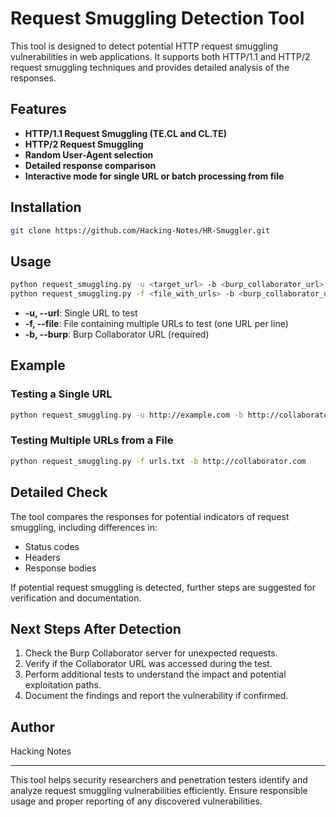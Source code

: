 # Request Smuggling Detection Tool

This tool is designed to detect potential HTTP request smuggling vulnerabilities in web applications. It supports both HTTP/1.1 and HTTP/2 request smuggling techniques and provides detailed analysis of the responses.

## Features

- **HTTP/1.1 Request Smuggling (TE.CL and CL.TE)**
- **HTTP/2 Request Smuggling**
- **Random User-Agent selection**
- **Detailed response comparison**
- **Interactive mode for single URL or batch processing from file**

## Installation

```bash
git clone https://github.com/Hacking-Notes/HR-Smuggler.git
```

## Usage

```bash
python request_smuggling.py -u <target_url> -b <burp_collaborator_url>
python request_smuggling.py -f <file_with_urls> -b <burp_collaborator_url>
```

- **-u, --url**: Single URL to test
- **-f, --file**: File containing multiple URLs to test (one URL per line)
- **-b, --burp**: Burp Collaborator URL (required)

## Example

### Testing a Single URL

```bash
python request_smuggling.py -u http://example.com -b http://collaborator.com
```

### Testing Multiple URLs from a File

```bash
python request_smuggling.py -f urls.txt -b http://collaborator.com
```

## Detailed Check

The tool compares the responses for potential indicators of request smuggling, including differences in:

- Status codes
- Headers
- Response bodies

If potential request smuggling is detected, further steps are suggested for verification and documentation.

## Next Steps After Detection

1. Check the Burp Collaborator server for unexpected requests.
2. Verify if the Collaborator URL was accessed during the test.
3. Perform additional tests to understand the impact and potential exploitation paths.
4. Document the findings and report the vulnerability if confirmed.

## Author

Hacking Notes

---

This tool helps security researchers and penetration testers identify and analyze request smuggling vulnerabilities efficiently. Ensure responsible usage and proper reporting of any discovered vulnerabilities.
